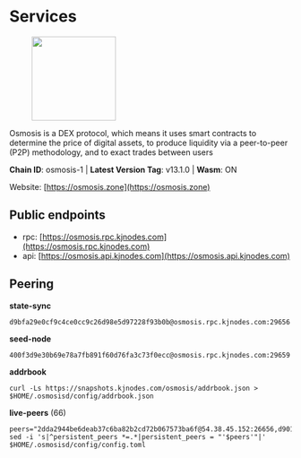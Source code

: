 # Services

<figure><img src="https://raw.githubusercontent.com/kj89/testnet_manuals/main/pingpub/logos/osmosis.png" width="150" alt=""><figcaption></figcaption></figure>

Osmosis is a DEX protocol, which means it uses smart contracts  to determine the price of digital assets, to produce liquidity  via a peer-to-peer (P2P) methodology, and to exact trades between users

**Chain ID**: osmosis-1 | **Latest Version Tag**: v13.1.0 | **Wasm**: ON

Website: [https://osmosis.zone](https://osmosis.zone)


## Public endpoints

* rpc: [https://osmosis.rpc.kjnodes.com](https://osmosis.rpc.kjnodes.com)
* api: [https://osmosis.api.kjnodes.com](https://osmosis.api.kjnodes.com)

## Peering

**state-sync**

```
d9bfa29e0cf9c4ce0cc9c26d98e5d97228f93b0b@osmosis.rpc.kjnodes.com:29656
```

**seed-node**

```
400f3d9e30b69e78a7fb891f60d76fa3c73f0ecc@osmosis.rpc.kjnodes.com:29659
```

**addrbook**
```
curl -Ls https://snapshots.kjnodes.com/osmosis/addrbook.json > $HOME/.osmosisd/config/addrbook.json
```

**live-peers** (66)
```
peers="2dda2944be6deab37c6ba82b2cd72b067573ba6f@54.38.45.152:26656,d90150d606724bb19d533f861024174f3aa42351@213.239.213.115:26656,178c24a6067e5ad07e126337cf1a041b95a20a5a@65.109.36.189:26656,bcfdb6b4050e05cb800d3327ee646af99c2adb21@66.206.26.138:26656,ba670b12f8771a0615907e7d26981970dffb3872@34.243.243.221:26656,fe7f212c0eb34723af686463da90d965c5bb22bc@51.159.2.22:26656,3f6e94a2f3fbf1af8077c542243278880e5e795f@135.181.163.178:36656,406f64a8d601e34d7311fd61ec87b0c7028bd230@138.201.23.39:46656,7de231d5c75feb810a9196fa2a3e83e0576c88a9@212.95.53.152:26656,47e4075978458bfc382630b2a46aabbbbf7977b2@143.198.234.114:26656,6cbb7b7bddf723a28925fae2c19eb7be41ef687c@34.71.161.134:26656,dc230c6475bdbf3ab64058a37a8de2261b6396eb@74.96.207.58:26822,0419c998d6aac0afdb05808ad9a935670248e209@65.108.204.56:26656,30e9432879d5b0976b88e52120dc12338e40fc33@65.108.108.176:26656,62d98cb73edf5ea9193451fe8aa7c1528d36985e@34.95.48.112:26656,407267ac44b20a0a4258d0bbca1c9f657bf88d08@74.118.143.19:26656,72cd15ffcfd844985ccd14789a163a986ef82471@34.245.3.161:26656,b76068b52bffb03ea585938c747f65c27fd9714e@34.83.76.169:26656,d9bfa29e0cf9c4ce0cc9c26d98e5d97228f93b0b@65.109.88.38:29656,f4b811759e55f665180545ad5e1b42573f660861@135.181.181.251:26656,4e38d3caa1554d7f46a2654fa9997554c13f61f2@95.216.96.61:26656,5696d9806c883beb725fb469d90039d921107b5b@116.202.209.186:26656,089b0de9671dc3cd00ded782693c03509b78b5d9@13.125.219.197:26656,bfb67b2ae345955d6bc0991450120669c683386e@149.56.25.66:26656,1528ce3b88d859f2f8c4160d9b155ecea5177a2e@142.132.146.105:26656,20913e92e8b9ea2d80ad34edd9b52e97886cf616@54.37.30.181:26656,42745690b41f6a7515c4a87d88efda2e82b55b76@78.46.94.183:26656,53a3f6ea82cb5502c6ecd37d7e15a01a4ccf383f@35.224.167.163:26656,82588f011491c6100d922d133f52fc23460b9231@95.217.91.234:26656,6945be12a7d357a39b9cfbb0018249b234fc4a15@54.241.143.196:26656,b8450ac06ab8ccac21b21bbbba8ea3751a479291@3.91.196.177:26656,43785e5ffd8783393ea8094f77efcee5bdbcdce3@78.141.244.18:26656,e0fbdbdce6ec8797412751edd00fbaf114c42fad@34.220.226.204:26656,724cef11bbe866269b3d67f7dd5ea539cc4096bf@198.244.164.186:26656,f95d9634ad68b8f0ac80ce308adb71d8c119ada5@141.98.219.104:26656,ff57203dd2ae45c0098257d1a1f2b313ce565b51@18.217.57.20:26656,0660d18b65340a55514f240dd517282ca286f169@176.9.28.62:26656,ca0481d7013194692c586eb78081fa4f298c6ccf@15.223.57.204:26656,f67dde244467670d0cbd93a71ec1d6fd9c99c528@93.115.29.37:26656,5e9051d2ae7d9be1656a5348ad0916f255b96c73@135.181.214.17:26656,be930386104083882c7e491d60584e15c101c1da@178.128.156.131:26656,a6283307952423c1751431c220d11ed36b61ed84@143.110.237.113:26656,e81c3c20833cfb5d652a9c842c9f1c8b1835479d@108.61.190.21:26656,69616555426fbcdb3f02210b325203725ad533c0@135.181.62.31:26656,8500a6a0a7f1a6afc66f5d8956214bfd44ebd30c@65.109.53.142:26856,98a4aa5ebe9b3c62561be9c37517def8de0b4868@57.128.65.115:26656,f225f8a168ec794d334d7100994b62e5e7648072@35.234.158.17:26656,9f2489016bcf055fde40498f54bf893f3a00f9de@138.201.85.176:26656,9dadae9bb9575d70a2a7ca68b779a34b2ffc59ef@116.202.216.111:26656,60a2c89e7253502e93517a026f44a2431cc81230@220.85.113.39:26656,74e8ba742d8312c250f3237c8c8f3f951c01f9df@95.216.4.104:2003,31d2c86f7957e2db91297e54c3b0456ea06c2250@173.67.177.115:26656,c9bf65acffea46ac8368cbe88f679519f7812f3b@18.142.38.209:26656,259ab883ee76f92e82f8f14d463aaaa09d857fb9@144.76.70.108:9010,1c02ae0be21e3b08d9beadf91c26aec4193d2659@135.181.22.238:26656,7c28e9f02c998d84a4f617c3852b7794dc2883fd@88.99.253.55:26656,e891d42c31064fb7e0d99839536164473c4905c2@47.156.153.124:31656,3197daa0ee5245b17a546be032ff0f6814e1d1db@148.251.191.239:26656,ef469f1ce1815487bff2538109a3961da2c4a79b@202.61.225.72:2000,c5358545d951ae666c695903036c1e93578951eb@135.181.176.113:26656,2def96b97cab65a6a35f871f0ab3c384a1176869@104.155.13.66:26656,fc2ad6fb9f20b4a637e244d92c35362bdb5d96af@100.26.145.135:26656,f9a920a61ee994b12b77178dd5f1fc1ed39b7cd2@142.132.255.49:26656,d87b23a8f9134744f2370b069531fcf62e7721c9@65.109.30.119:26656,f9bfc7f25f63bd7e392fbe5465126b311465cbce@65.108.78.186:26656,9b1bfb99d9eb04af32510ed8e3eb83c59448662f@95.214.52.220:26656"
sed -i 's|^persistent_peers *=.*|persistent_peers = "'$peers'"|' $HOME/.osmosisd/config/config.toml
```
